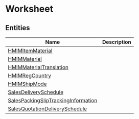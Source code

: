 
# Worksheet


## Entities

|Name|Description|
|---|---|
|[HMIMItemMaterial](HMIMItemMaterial.cdm.json)||
|[HMIMMaterial](HMIMMaterial.cdm.json)||
|[HMIMMaterialTranslation](HMIMMaterialTranslation.cdm.json)||
|[HMIMRegCountry](HMIMRegCountry.cdm.json)||
|[HMIMShipMode](HMIMShipMode.cdm.json)||
|[SalesDeliverySchedule](SalesDeliverySchedule.cdm.json)||
|[SalesPackingSlipTrackingInformation](SalesPackingSlipTrackingInformation.cdm.json)||
|[SalesQuotationDeliverySchedule](SalesQuotationDeliverySchedule.cdm.json)||
